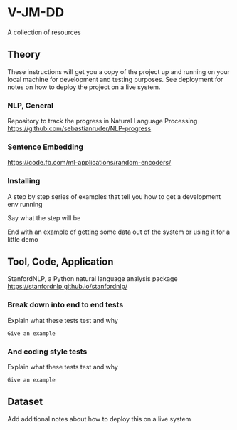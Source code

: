 # V-JM-DD

A collection of resources

## Theory

These instructions will get you a copy of the project up and running on your local machine for development and testing purposes. See deployment for notes on how to deploy the project on a live system.
### NLP, General
Repository to track the progress in Natural Language Processing
https://github.com/sebastianruder/NLP-progress

### Sentence Embedding

https://code.fb.com/ml-applications/random-encoders/

### Installing

A step by step series of examples that tell you how to get a development env running

Say what the step will be


End with an example of getting some data out of the system or using it for a little demo

## Tool, Code, Application

StanfordNLP, a Python natural language analysis package
https://stanfordnlp.github.io/stanfordnlp/


### Break down into end to end tests

Explain what these tests test and why

```
Give an example
```

### And coding style tests

Explain what these tests test and why

```
Give an example
```

## Dataset

Add additional notes about how to deploy this on a live system


